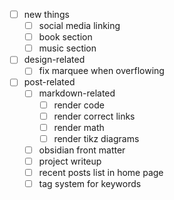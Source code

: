 -[ ] new things
	-[ ] social media linking
	-[ ] book section
	-[ ] music section

-[ ] design-related
	-[ ] fix marquee when overflowing

-[ ] post-related
	-[ ] markdown-related
		-[ ] render code
		-[ ] render correct links
		-[ ] render math
		-[ ] render tikz diagrams
	-[ ] obsidian front matter
	-[ ] project writeup
	-[ ] recent posts list in home page
	-[ ] tag system for keywords
